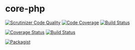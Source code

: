 # core-php

[![Scrutinizer Code Quality](https://scrutinizer-ci.com/g/jobles/core-php/badges/quality-score.png?b=master)](https://scrutinizer-ci.com/g/jobles/core-php/?branch=master)
[![Code Coverage](https://scrutinizer-ci.com/g/jobles/core-php/badges/coverage.png?b=master)](https://scrutinizer-ci.com/g/jobles/core-php/?branch=master)
[![Build Status](https://scrutinizer-ci.com/g/jobles/core-php/badges/build.png?b=master)](https://scrutinizer-ci.com/g/jobles/core-php/build-status/master)

[![Coverage Status](https://coveralls.io/repos/github/jobles/core-php/badge.svg?branch=master)](https://coveralls.io/github/jobles/core-php?branch=master)
[![Build Status](https://travis-ci.org/jobles/core-php.svg?branch=master)](https://travis-ci.org/jobles/core-php)

[![Packagist](https://img.shields.io/packagist/dt/jobles/core-php.svg)]()
